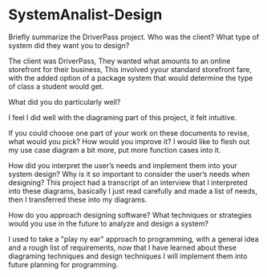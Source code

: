 # SystemAnalist-Design

Briefly summarize the DriverPass project. Who was the client? What type of system did they want you to design?

The client was DriverPass, They wanted what amounts to an online storefront for their business, This involved yyour standard storefront fare, with the added option of a 
package system that would determine the type of class a student would get. 

What did you do particularly well?

I feel I did well with the diagraming part of this project, it felt intuitive.

If you could choose one part of your work on these documents to revise, what would you pick? How would you improve it?
I would like to flesh out my use case diagram a bit more, put more function cases into it.

How did you interpret the user’s needs and implement them into your system design? Why is it so important to consider the user’s needs when designing?
This project had a transcript of an interview that I interpreted into these diagrams, basically I just read carefully and made a list of needs, then I transferred these into my diagrams.

How do you approach designing software? What techniques or strategies would you use in the future to analyze and design a system?

I used to take a "play ny ear" approach to programming, with a general idea and a rough list of requirements, now that I have learned about these diagraming techniques and design techniques  I will implement them into future planning for programming.
